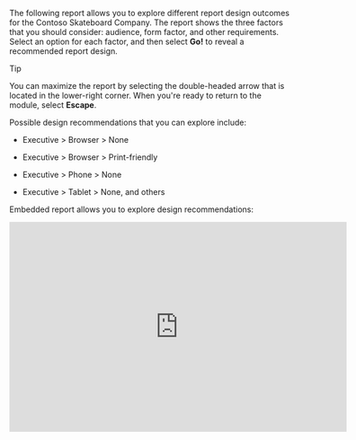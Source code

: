 The following report allows you to explore different report design outcomes for the Contoso Skateboard Company. The report shows the three factors that you should consider: audience, form factor, and other requirements. Select an option for each factor, and then select **Go!** to reveal a recommended report design.

> [!TIP]
> You can maximize the report by selecting the double-headed arrow that is located in the lower-right corner. When you're ready to return to the module, select **Escape**.

Possible design recommendations that you can explore include:

- Executive > Browser > None

- Executive > Browser > Print-friendly

- Executive > Phone > None

- Executive > Tablet > None, and others

Embedded report allows you to explore design recommendations:

<iframe width="600" height="373.5" src="https://msit.powerbi.com/view?r=eyJrIjoiNTRjNGVlYTYtYTIxNC00MGQyLTlhODItNjE5NzQwZmYxMzEyIiwidCI6IjcyZjk4OGJmLTg2ZjEtNDFhZi05MWFiLTJkN2NkMDExZGI0NyIsImMiOjV9" frameborder="0" allowFullScreen="true"></iframe>
